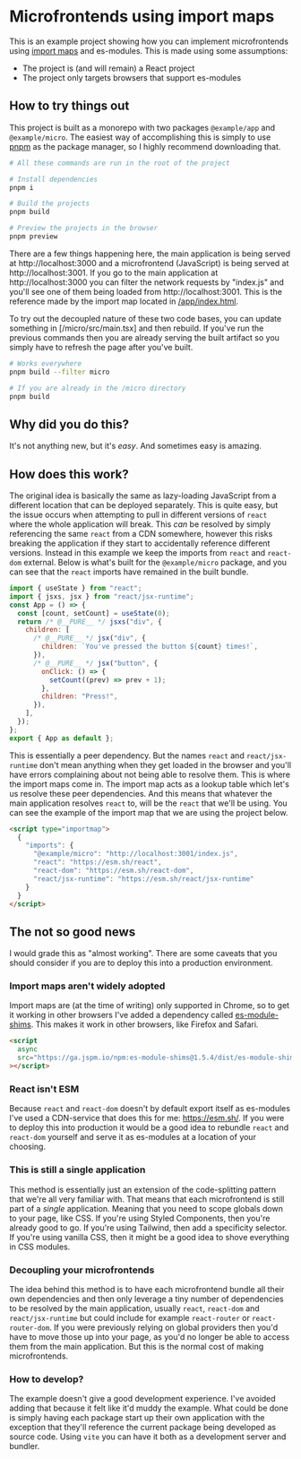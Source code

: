# Microfrontends using import maps

This is an example project showing how you can implement microfrontends using [import maps](https://github.com/WICG/import-maps) and es-modules. This is made using some assumptions:

- The project is (and will remain) a React project
- The project only targets browsers that support es-modules

## How to try things out

This project is built as a monorepo with two packages `@example/app` and `@example/micro`. The easiest way of accomplishing this is simply to use [pnpm](https://pnpm.io/) as the package manager, so I highly recommend downloading that.

```bash
# All these commands are run in the root of the project

# Install dependencies
pnpm i

# Build the projects
pnpm build

# Preview the projects in the browser
pnpm preview
```

There are a few things happening here, the main application is being served at http://localhost:3000 and a microfrontend (JavaScript) is being served at http://localhost:3001. If you go to the main application at http://localhost:3000 you can filter the network requests by "index.js" and you'll see one of them being loaded from http://localhost:3001. This is the reference made by the import map located in [/app/index.html](/app/index.html).

To try out the decoupled nature of these two code bases, you can update something in [/micro/src/main.tsx] and then rebuild. If you've run the previous commands then you are already serving the built artifact so you simply have to refresh the page after you've built.

```bash
# Works everywhere
pnpm build --filter micro

# If you are already in the /micro directory
pnpm build
```

## Why did you do this?

It's not anything new, but it's _easy_. And sometimes easy is amazing.

## How does this work?

The original idea is basically the same as lazy-loading JavaScript from a different location that can be deployed separately. This is quite easy, but the issue occurs when attempting to pull in different versions of `react` where the whole application will break. This _can_ be resolved by simply referencing the same `react` from a CDN somewhere, however this risks breaking the application if they start to accidentally reference different versions. Instead in this example we keep the imports from `react` and `react-dom` external. Below is what's built for the `@example/micro` package, and you can see that the `react` imports have remained in the built bundle.

```js
import { useState } from "react";
import { jsxs, jsx } from "react/jsx-runtime";
const App = () => {
  const [count, setCount] = useState(0);
  return /* @__PURE__ */ jsxs("div", {
    children: [
      /* @__PURE__ */ jsx("div", {
        children: `You've pressed the button ${count} times!`,
      }),
      /* @__PURE__ */ jsx("button", {
        onClick: () => {
          setCount((prev) => prev + 1);
        },
        children: "Press!",
      }),
    ],
  });
};
export { App as default };
```

This is essentially a peer dependency. But the names `react` and `react/jsx-runtime` don't mean anything when they get loaded in the browser and you'll have errors complaining about not being able to resolve them. This is where the import maps come in. The import map acts as a lookup table which let's us resolve these peer dependencies. And this means that whatever the main application resolves `react` to, will be the `react` that we'll be using. You can see the example of the import map that we are using the project below.

```html
<script type="importmap">
  {
    "imports": {
      "@example/micro": "http://localhost:3001/index.js",
      "react": "https://esm.sh/react",
      "react-dom": "https://esm.sh/react-dom",
      "react/jsx-runtime": "https://esm.sh/react/jsx-runtime"
    }
  }
</script>
```

## The not so good news

I would grade this as "almost working". There are some caveats that you should consider if you are to deploy this into a production environment.

### Import maps aren't widely adopted

Import maps are (at the time of writing) only supported in Chrome, so to get it working in other browsers I've added a dependency called [es-module-shims](https://github.com/guybedford/es-module-shims). This makes it work in other browsers, like Firefox and Safari.

```html
<script
  async
  src="https://ga.jspm.io/npm:es-module-shims@1.5.4/dist/es-module-shims.js"
></script>
```

### React isn't ESM

Because `react` and `react-dom` doesn't by default export itself as es-modules I've used a CDN-service that does this for me: https://esm.sh/. If you were to deploy this into production it would be a good idea to rebundle `react` and `react-dom` yourself and serve it as es-modules at a location of your choosing.

### This is still a single application

This method is essentially just an extension of the code-splitting pattern that we're all very familiar with. That means that each microfrontend is still part of a _single_ application. Meaning that you need to scope globals down to your page, like CSS. If you're using Styled Components, then you're already good to go. If you're using Tailwind, then add a specificity selector. If you're using vanilla CSS, then it might be a good idea to shove everything in CSS modules.

### Decoupling your microfrontends

The idea behind this method is to have each microfrontend bundle all their own dependencies and then only leverage a tiny number of dependencies to be resolved by the main application, usually `react`, `react-dom` and `react/jsx-runtime` but could include for example `react-router` or `react-router-dom`. If you were previously relying on global providers then you'd have to move those up into your page, as you'd no longer be able to access them from the main application. But this is the normal cost of making microfrontends.

### How to develop?

The example doesn't give a good development experience. I've avoided adding that because it felt like it'd muddy the example. What could be done is simply having each package start up their own application with the exception that they'll reference the current package being developed as source code. Using `vite` you can have it both as a development server and bundler.
